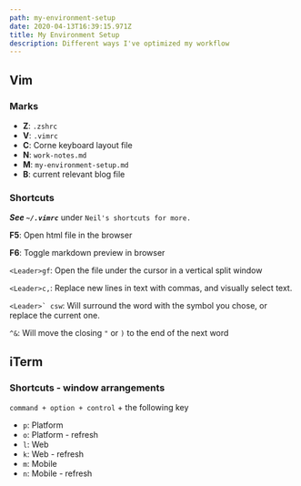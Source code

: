 ```yaml
---
path: my-environment-setup
date: 2020-04-13T16:39:15.971Z
title: My Environment Setup
description: Different ways I've optimized my workflow
---
```


## Vim

### Marks
- **Z**: `.zshrc`
- **V**: `.vimrc`
- **C**: Corne keyboard layout file
- **N**: `work-notes.md`
- **M**: `my-environment-setup.md`
- **B**: current relevant blog file

### Shortcuts

***See `~/.vimrc`*** under `Neil's shortcuts for more.`

**F5**: Open html file in the browser

**F6**: Toggle markdown preview in browser

`<Leader>gf`: Open the file under the cursor in a vertical split window

`<Leader>c,`: Replace new lines in text with commas, and visually select text.

``<Leader>` csw``: Will surround the word with the symbol you chose, or replace the current one.

`^&`: Will move the closing `"` or `)` to the end of the next word


## iTerm

### Shortcuts - window arrangements

`command + option + control` + the following key 
- `p`: Platform
- `o`: Platform - refresh
- `l`: Web 
- `k`: Web - refresh
- `m`: Mobile 
- `n`: Mobile - refresh
